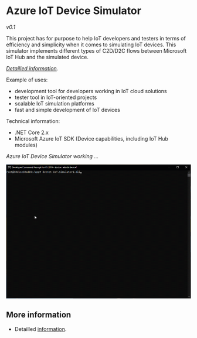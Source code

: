 # Azure IoT Device Simulator
*v0.1*

This project has for purpose to help IoT developers and testers in terms of efficiency and simplicity when it comes to simulating IoT devices. This simulator implements different types of C2D/D2C flows between Microsoft IoT Hub and the simulated device.

[*Detailled information*](./sources/IoT.Simulator2/IoT.Simulator2/docs/Readme.md).

Example of uses:
 - development tool for developers working in IoT cloud solutions
 - tester tool in IoT-oriented projects
 - scalable IoT simulation platforms
 - fast and simple development of IoT devices

Technical information:
 - .NET Core 2.x
 - Microsoft Azure IoT SDK (Device capabilities, including IoT Hub modules)

*Azure IoT Device Simulator working ...*

![Azure IoT Device Simulator Logs](sources/IoT.Simulator2/IoT.Simulator2/docs/images/AzureIoTDeviceSimulatorLos.gif)

## More information
- Detailled [information](./sources/IoT.Simulator2/IoT.Simulator2/docs/Readme.md).
